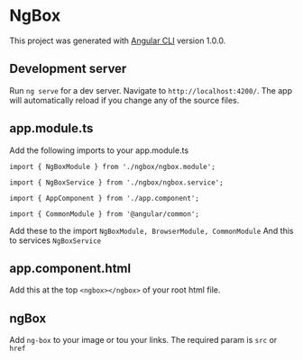# NgBox

This project was generated with [Angular CLI](https://github.com/angular/angular-cli) version 1.0.0.

## Development server

Run `ng serve` for a dev server. Navigate to `http://localhost:4200/`. The app will automatically reload if you change any of the source files.

## app.module.ts

Add the following imports to your app.module.ts

`import { NgBoxModule } from './ngbox/ngbox.module';`

`import { NgBoxService } from './ngbox/ngbox.service';`

`import { AppComponent } from './app.component';`

`import { CommonModule } from '@angular/common';`

Add these to the import `NgBoxModule, BrowserModule, CommonModule`
And this to services `NgBoxService`

## app.component.html

Add this at the top `<ngbox></ngbox>` of your root html file.

## ngBox

Add `ng-box` to your image or tou your links. The required param is `src` or `href`
